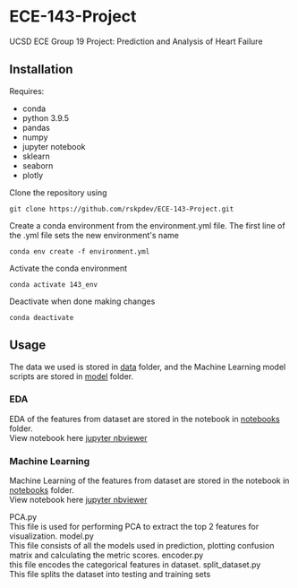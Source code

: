 # ECE-143-Project
UCSD ECE Group 19 Project: Prediction and Analysis of Heart Failure

## Installation

Requires:
- conda
- python 3.9.5
- pandas
- numpy
- jupyter notebook
- sklearn
- seaborn
- plotly

Clone the repository using
```
git clone https://github.com/rskpdev/ECE-143-Project.git
```

Create a conda environment from the environment.yml file. The first line of the .yml file sets the new environment's name
```
conda env create -f environment.yml
```
Activate the conda environment
```
conda activate 143_env
```

Deactivate when done making changes
```
conda deactivate
```

## Usage

The data we used is stored in [data](https://github.com/rskpdev/ECE-143-Project/tree/main/data) folder, and the Machine Learning model scripts are stored in [model](https://github.com/rskpdev/ECE-143-Project/tree/main/model) folder.

### EDA

EDA of the features from dataset are stored in the notebook in [notebooks](https://github.com/rskpdev/ECE-143-Project/tree/main/notebooks) folder.<br>
View notebook here [jupyter nbviewer](https://nbviewer.jupyter.org/github/rskpdev/ECE-143-Project/blob/main/notebooks/ece143project_final.ipynb)

### Machine Learning

Machine Learning of the features from dataset are stored in the notebook in [notebooks](hhttps://github.com/rskpdev/ECE-143-Project/blob/main/model) folder.<br>
View notebook here [jupyter nbviewer](https://github.com/rskpdev/ECE-143-Project/blob/main/model/prediction.ipynb)

PCA.py<br/> 
This file is used for performing PCA to extract the top 2 features for visualization.
model.py<br/>
This file consists of all the models used in prediction, plotting confusion matrix and calculating the metric scores.
encoder.py<br/>
this file encodes the categorical features in dataset.
split_dataset.py<br/>
This file splits the dataset into testing and training sets
